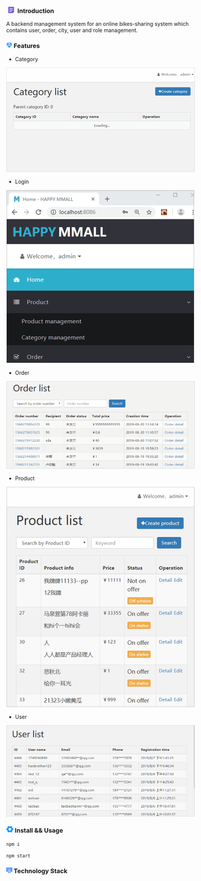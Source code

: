 ### ![image](https://github.com/liwang2019/lw-react/blob/master/resource/introduction.png)  Introduction
A backend management system for an online bikes-sharing system which contains user, order, city, user and role management.

### ![image](https://github.com/liwang2019/lw-react/blob/master/resource/feature.png)  Features

- Category

![image](https://github.com/liwang2019/lw-react/blob/master/lwbms/gift/gif/category.gif)

- Login

![image](https://github.com/liwang2019/lw-react/blob/master/lwbms/gift/gif/login.gif)

- Order

![image](https://github.com/liwang2019/lw-react/blob/master/lwbms/gift/gif/order.gif)

- Product

![image](https://github.com/liwang2019/lw-react/blob/master/lwbms/gift/gif/product.gif)

- User

![image](https://github.com/liwang2019/lw-react/blob/master/lwbms/gift/gif/user.gif)

### ![image](https://github.com/liwang2019/lw-react/blob/master/resource/install.png)  Install && Usage

`npm i`

`npm start`

### ![image](https://github.com/liwang2019/lw-react/blob/master/resource/stack.png)  Technology Stack
